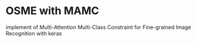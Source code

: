 # OSME with MAMC
implement of Multi-Attention Multi-Class Constraint for Fine-grained Image Recognition with keras
